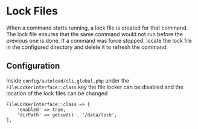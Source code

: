 # Lock Files

When a command starts running, a lock file is created for that command.
The lock file ensures that the same command would not run before the previous one is done.
If a command was force stopped, locate the lock file in the configured directory and delete it to refresh the command.

## Configuration

Inside `config/autoload/cli.global.php` under the `FileLockerInterface::class` key the file locker can be disabled and the location of the lock files can be changed

    FileLockerInterface::class => [
        'enabled' => true,
        'dirPath' => getcwd() . '/data/lock',
    ],
